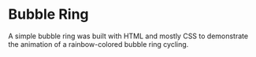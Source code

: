# Bubble Ring

<p> A simple bubble ring was built with HTML and mostly CSS to demonstrate the animation of a rainbow-colored bubble ring cycling.
</p>
